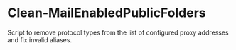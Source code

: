 # Clean-MailEnabledPublicFolders
Script to remove protocol types from the list of configured proxy addresses and fix invalid aliases.
